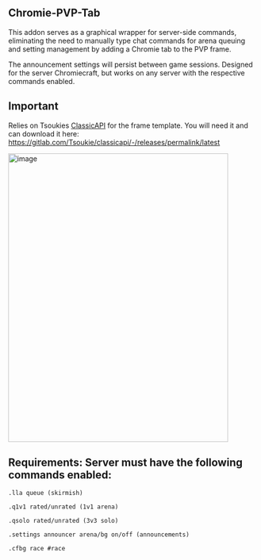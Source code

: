 ## Chromie-PVP-Tab

This addon serves as a graphical wrapper for server-side commands, eliminating the need to manually type chat commands for arena queuing and setting management by adding a Chromie tab to the PVP frame.  

The announcement settings will persist between game sessions. Designed for the server Chromiecraft, but works on any server with the respective commands enabled.

## Important

Relies on Tsoukies [ClassicAPI](https://gitlab.com/Tsoukie/classicapi/-/tree/main) for the frame template. You will need it and can download it here: https://gitlab.com/Tsoukie/classicapi/-/releases/permalink/latest

<img width="443" height="582" alt="image" src="https://github.com/user-attachments/assets/4b7f1690-5911-4374-83bf-f47cf64fa415" />



## Requirements: Server must have the following commands enabled:

```.lla queue (skirmish)```

```.q1v1 rated/unrated (1v1 arena)```

```.qsolo rated/unrated (3v3 solo)```

```.settings announcer arena/bg on/off (announcements)```

```.cfbg race #race```


